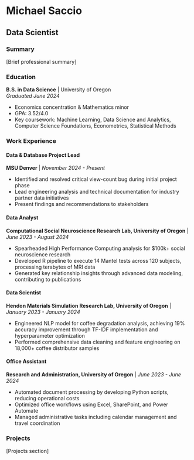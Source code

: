 # Michael Saccio
## Data Scientist

### Summary
[Brief professional summary]

### Education
**B.S. in Data Science** | University of Oregon  
*Graduated June 2024*
- Economics concentration & Mathematics minor
- GPA: 3.52/4.0
- Key coursework: Machine Learning, Data Science and Analytics, Computer Science Foundations, Econometrics, Statistical Methods

### Work Experience
#### Data & Database Project Lead
**MSU Denver** | *November 2024 - Present*
- Identified and resolved critical view-count bug during initial project phase
- Lead engineering analysis and technical documentation for industry partner data initiatives
- Present findings and recommendations to stakeholders

#### Data Analyst
**Computational Social Neuroscience Research Lab, University of Oregon** | *June 2023 - August 2024*
- Spearheaded High Performance Computing analysis for $100k+ social neuroscience research
- Developed R pipeline to execute 14 Mantel tests across 120 subjects, processing terabytes of MRI data
- Generated key relationship insights through advanced data modeling, contributing to publications

#### Data Scientist
**Hendon Materials Simulation Research Lab, University of Oregon** | *January 2023 - January 2024*
- Engineered NLP model for coffee degradation analysis, achieving 19% accuracy improvement through TF-IDF implementation and hyperparameter optimization
- Performed comprehensive data cleaning and feature engineering on 18,000+ coffee distributor samples

#### Office Assistant
**Research and Administration, University of Oregon** | *June 2023 - June 2024*
- Automated document processing by developing Python scripts, reducing operational costs
- Optimized office workflows using Excel, SharePoint, and Power Automate
- Managed administrative tasks including calendar management and travel coordination

### Projects
[Projects section]
